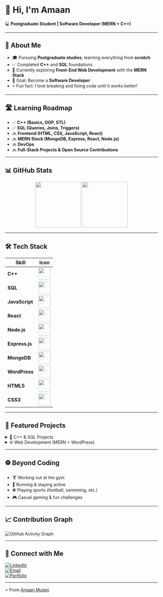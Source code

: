 # 👋 Hi, I'm Amaan  

💻 **Postgraduate Student | Software Developer (MERN + C++)**  

---

## 🚀 About Me  
- 🎓 Pursuing **Postgraduate studies**, learning everything from **scratch**  
- ✅ Completed **C++** and **SQL** foundations  
- 🌱 Currently exploring **Front-End Web Development** with the **MERN Stack**  
- 🎯 Goal: Become a **Software Developer**  
- ⚡ Fun fact: I love breaking and fixing code until it works better!  

---

## 🛣️ Learning Roadmap  

- ✅ **C++ (Basics, OOP, STL)**  
- ✅ **SQL (Queries, Joins, Triggers)**  
- 🔜 **Frontend (HTML, CSS, JavaScript, React)**  
- 🔜 **MERN Stack (MongoDB, Express, React, Node.js)**  
- 🔜 **DevOps**  
- 🔜 **Full-Stack Projects & Open Source Contributions**  

---

## 📊 GitHub Stats  

<p align="center">
  <img src="https://github-readme-stats.vercel.app/api?username=amaan-mulani&show_icons=true&theme=radical" height="150" />
  <img src="https://github-readme-stats.vercel.app/api/top-langs/?username=amaan-mulani&layout=compact&theme=radical" height="150" />
</p>

---

## 🛠️ Tech Stack  

| Skill | Icon |
|-------|------|
| **C++** | <img src="https://cdn.jsdelivr.net/gh/devicons/devicon/icons/cplusplus/cplusplus-original.svg" width="40"/> |
| **SQL** | <img src="https://cdn.jsdelivr.net/gh/devicons/devicon/icons/mysql/mysql-original.svg" width="40"/> |
| **JavaScript** | <img src="https://cdn.jsdelivr.net/gh/devicons/devicon/icons/javascript/javascript-original.svg" width="40"/> |
| **React** | <img src="https://cdn.jsdelivr.net/gh/devicons/devicon/icons/react/react-original.svg" width="40"/> |
| **Node.js** | <img src="https://cdn.jsdelivr.net/gh/devicons/devicon/icons/nodejs/nodejs-original.svg" width="40"/> |
| **Express.js** | <img src="https://cdn.jsdelivr.net/gh/devicons/devicon/icons/express/express-original.svg" width="40"/> |
| **MongoDB** | <img src="https://cdn.jsdelivr.net/gh/devicons/devicon/icons/mongodb/mongodb-original.svg" width="40"/> |
| **WordPress** | <img src="https://cdn.jsdelivr.net/gh/devicons/devicon/icons/wordpress/wordpress-plain.svg" width="40"/> |
| **HTML5** | <img src="https://cdn.jsdelivr.net/gh/devicons/devicon/icons/html5/html5-original.svg" width="40"/> |
| **CSS3** | <img src="https://cdn.jsdelivr.net/gh/devicons/devicon/icons/css3/css3-original.svg" width="40"/> |

---

## 📂 Featured Projects  

<details>
  <summary>📌 C++ & SQL Projects</summary>
  
  - 🎉 [Campus Event Management System](https://github.com/amaan-mulani/Campus-Event-Management-System)  
  - 🔐 Login System with SQL integration  
  - 🧮 Algorithms: Palindrome, Prime Numbers, Anagrams  
</details>

<details>
  <summary>🌐 Web Development (MERN + WordPress)</summary>
  
  - ⚡ Front-End React apps (in progress)  
  - 🌐 Freelance WordPress Websites  
  - 🎨 Custom themes & plugins  
</details>

---

## ⚽ Beyond Coding  

- 🏋️ Working out at the gym  
- 🏃 Running & staying active  
- ⚽ Playing sports (football, swimming, etc.)  
- 🎮 Casual gaming & fun challenges  

---

## 📈 Contribution Graph  
![GitHub Activity Graph](https://github-readme-activity-graph.vercel.app/graph?username=amaan-mulani&theme=react-dark)

---

## 🤝 Connect with Me  

[![LinkedIn](https://img.shields.io/badge/-LinkedIn-blue?logo=linkedin&logoColor=white)](https://www.linkedin.com/in/amaan-mulani)  
[![Email](https://img.shields.io/badge/-Email-red?logo=gmail&logoColor=white)](mailto:amaanmulani0109@gmail.com)  
[![Portfolio](https://img.shields.io/badge/-Portfolio-black?logo=githubpages&logoColor=white)](https://amaan-mulani.github.io)  

---

⭐️ From [Amaan Mulani](https://github.com/amaan-mulani)
